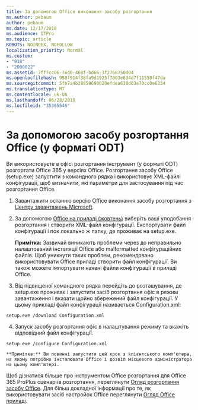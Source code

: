 ```yaml
---
title: За допомогою Office виконання засобу розгортання
ms.author: pebaum
author: pebaum
ms.date: 12/17/2018
ms.audience: ITPro
ms.topic: article
ROBOTS: NOINDEX, NOFOLLOW
localization_priority: Normal
ms.custom:
- "918"
- "2000022"
ms.assetid: 7ff7cc06-76d0-468f-bd66-3f2760750d04
ms.openlocfilehash: 998f914f38fa9d1925f7003e634d7f11550f47da
ms.sourcegitcommit: 5fb7a4b28859690020efdea630d03e70cc0e6334
ms.translationtype: MT
ms.contentlocale: uk-UA
ms.lasthandoff: 06/28/2019
ms.locfileid: "35365546"
---
```

# <a name="using-the-office-deployment-tool-odt"></a>За допомогою засобу розгортання Office (у форматі ODT)

Ви використовуєте в офісі розгортання інструмент (у форматі ODT) розгортати Office 365 у версіях Office. Розгортання засобу Office (setup.exe) запустити з командного рядка і використовує XML-файлі конфігурації, щоб визначити, які параметри для застосування під час розгортання Office.
  
1. Завантажити останню версію Office виконання засобу розгортання з [Центру завантажень Microsoft](http://go.microsoft.com/fwlink/p/?LinkID=626065).

2. За допомогою [Office на приладі (жовтень)](https://config.office.com) виберіть ваші уподобання розгортання і створити XML-файл конфігурації. Експортувати файл конфігурації і пок локально ж папку, де проживає на setup.exe.

    **Примітка:** Зазвичай виникають проблеми через до неправильно налаштований інсталяції Office або malformatted конфігураційних файлів. Щоб уникнути таких проблем, рекомендовано використовувати Office приладі створити файл конфігурації. Ви також можете імпортувати наявні файли конфігурації в приладі Office.

3. Від підвищеної командного рядка перейдіть до розташування, де setup.exe проживає і запустити засіб розгортання офіс в режим завантаження і вказати щойно збережений файл конфігурації. У цьому прикладі файл конфігурації називається Configuration.xml:
    
  ```
  setup.exe /download Configuration.xml  
  ```

4. Запуск засобу розгортання офіс в налаштування режиму та вкажіть відповідний файл конфігурації.
    
  ```
  setup.exe /configure Configuration.xml
  ```

    **Примітка:** Ви повинні запустити цей крок з клієнтського комп'ютера, на якому потрібно інсталювати Office і дозвіл місцевого адміністратора на цьому комп'ютері.

Щоб дізнатися більше про інструментом Office розгортання для Office 365 ProPlus сценаріїв розгортання, переглянути [Огляд розгортання засобу Office](https://docs.microsoft.com/deployoffice/overview-of-the-office-2016-deployment-tool). Для більш докладної інформації про те, як використовувати засіб настройок Office переглянути [Огляд Office приладі](https://docs.microsoft.com/DeployOffice/overview-of-the-office-customization-tool-for-click-to-run).
